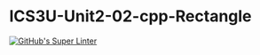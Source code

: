 # ICS3U-Unit2-02-cpp-Rectangle

[![GitHub's Super Linter](https://github.comRohnin-Barrette/ICS3U-Unit2-02-cpp-Rectangle/workflows/GitHub's%20Super%20Linter/badge.svg)](https://github.com/Rohnin-Barrette/ICS3U-Unit2-02-cpp-Rectangle/actions)

